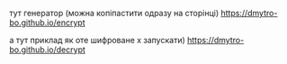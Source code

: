тут генератор (можна копіпастити одразу на сторінці)
https://dmytro-bo.github.io/encrypt

а тут приклад як оте шифроване x запускати)
https://dmytro-bo.github.io/decrypt
